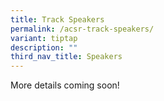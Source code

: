 ```yaml
---
title: Track Speakers
permalink: /acsr-track-speakers/
variant: tiptap
description: ""
third_nav_title: Speakers
---
```

<p>More details coming soon!</p>